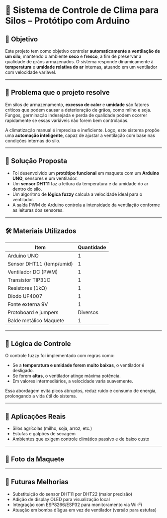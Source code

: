 # 🌾 Sistema de Controle de Clima para Silos – Protótipo com Arduino

## 📌 Objetivo

Este projeto tem como objetivo controlar **automaticamente a ventilação de um silo**, mantendo o ambiente **seco** e **fresco**, a fim de preservar a qualidade de grãos armazenados. O sistema responde dinamicamente à **temperatura** e **umidade relativa do ar** internas, atuando em um ventilador com velocidade variável.

---

## 🧠 Problema que o projeto resolve

Em silos de armazenamento, **excesso de calor** e **umidade** são fatores críticos que podem causar a deterioração de grãos, como milho e soja. Fungos, germinação indesejada e perda de qualidade podem ocorrer rapidamente se essas variáveis não forem bem controladas.

A climatização manual é imprecisa e ineficiente. Logo, este sistema propõe uma **automação inteligente**, capaz de ajustar a ventilação com base nas condições internas do silo.

---

## 🧪 Solução Proposta

- Foi desenvolvido um **protótipo funcional** em maquete com um **Arduino UNO**, sensores e um ventilador.
- Um **sensor DHT11** faz a leitura da temperatura e da umidade do ar dentro do silo.
- Um algoritmo de **lógica fuzzy** calcula a velocidade ideal para o ventilador.
- A saída PWM do Arduino controla a intensidade da ventilação conforme as leituras dos sensores.

---

## 🛠️ Materiais Utilizados

| Item                     | Quantidade |
|--------------------------|------------|
| Arduino UNO              | 1          |
| Sensor DHT11 (temp/umid) | 1          |
| Ventilador DC (PWM)      | 1          |
| Transistor TIP31C        | 1          |
| Resistores  (1kΩ)        | 1     |
| Diodo UF4007 | 1 |
| Fonte externa 9V         | 1          |
| Protoboard e jumpers     | Diversos   |
| Balde metálico Maquete | 1   |

---

## 🧪 Lógica de Controle

O controle fuzzy foi implementado com regras como:

- Se a **temperatura e umidade forem muito baixas**, o ventilador é desligado.
- Se forem **altas**, o ventilador atinge máxima potência.
- Em valores intermediários, a velocidade varia suavemente.

Essa abordagem evita picos abruptos, reduz ruído e consumo de energia, prolongando a vida útil do sistema.

---

## 🧰 Aplicações Reais

- Silos agrícolas (milho, soja, arroz, etc.)
- Estufas e galpões de secagem
- Ambientes que exigem controle climático passivo e de baixo custo

---

## 📸 Foto da Maquete



---

## 🔄 Futuras Melhorias

- Substituição do sensor DHT11 por DHT22 (maior precisão)
- Adição de display OLED para visualização local
- Integração com ESP8266/ESP32 para monitoramento via Wi-Fi
- Atuação em bomba d’água em vez de ventilador (versão para estufas)


